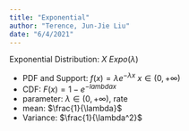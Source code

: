 ```yaml
---
title: "Exponential"
author: "Terence, Jun-Jie Liu"
date: "6/4/2021"
---
```


$\text{Exponential Distribution: } X~Expo(\lambda)$

* PDF and Support: $f(x) = \lambda e^{- \lambda x} \ x\in (0, +\infty)$
* CDF: $F(x) = 1 - e^{-lambda x}$
* parameter: $\lambda \in (0, + \infty)$, rate
* mean: $\frac{1}{\lambda}$
* Variance: $\frac{1}{\lambda^2}$